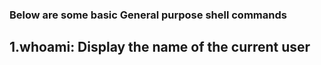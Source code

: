 ### Below are some basic General purpose shell commands

## 1.whoami: Display the name of the current user

